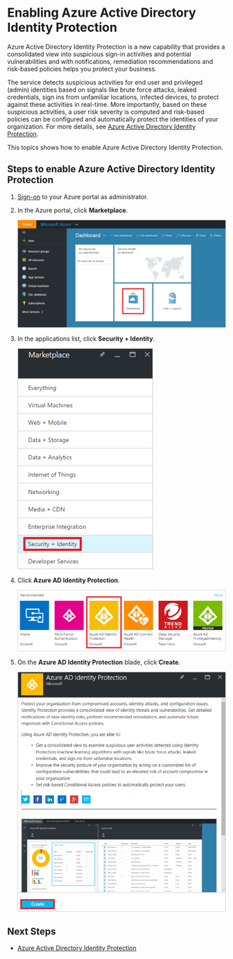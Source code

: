<properties
	pageTitle="Enabling Azure Active Directory Identity Protection | Microsoft Azure"
	description="Learn how to enable Azure Active Directory Identity Protection."
	services="active-directory"
	keywords="azure active directory identity protection, cloud app discovery, managing applications, security, risk, risk level, vulnerability, security policy"
	documentationCenter=""
	authors="markusvi"
	manager="femila"
	editor=""/>

<tags
	ms.service="active-directory"
	ms.workload="identity"
	ms.tgt_pltfrm="na"
	ms.devlang="na"
	ms.topic="article"
	ms.date="09/07/2016"
	ms.author="markvi"/>

# Enabling Azure Active Directory Identity Protection 

Azure Active Directory Identity Protection is a new capability that provides a consolidated view into suspicious sign-in activities and potential vulnerabilities and with notifications, remediation recommendations and risk-based policies helps you protect your business. 

The service detects suspicious activities for end user and privileged (admin) identities based on signals like brute force attacks, leaked credentials, sign ins from unfamiliar locations, infected devices, to protect against these activities in real-time. More importantly, based on these suspicious activities, a user risk severity is computed and risk-based policies can be configured and automatically protect the identities of your organization. For more details, see [Azure Active Directory Identity Protection](active-directory-identityprotection.md).


This topics shows how to enable Azure Active Directory Identity Protection.

## Steps to enable Azure Active Directory Identity Protection 


1. [Sign-on](https://ms.portal.azure.com/) to your Azure portal as administrator. 

1. In the Azure portal, click **Marketplace**.

	![Create](./media/active-directory-identityprotection-enable/01.png "Create")

1. In the applications list, click **Security + Identity**.

	![Create](./media/active-directory-identityprotection-enable/02.png "Create")

1. Click **Azure AD Identity Protection**.

	![Create](./media/active-directory-identityprotection-enable/03.png "Create")

1. On the **Azure AD Identity Protection** blade, click **Create**.

	![Create](./media/active-directory-identityprotection-enable/04.png "Create")



## Next Steps

 - [Azure Active Directory Identity Protection](active-directory-identityprotection.md)
 
